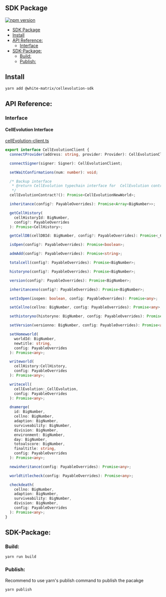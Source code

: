 ## SDK Package
[![npm version](https://badge.fury.io/js/blindbox-sdk.svg)](https://badge.fury.io/js/blindbox-sdk)

- [SDK Package](#sdk-package)
- [Install](#install)
- [API Reference:](#api-reference)
  - [Interface](#interface)
- [SDK-Package:](#sdk-package-1)
  - [Build:](#build)
  - [Publish:](#publish)

## Install
```bash
yarn add @white-matrix/cellevolution-sdk
```

## API Reference:
### Interface
#### CellEvolution Interface
[cellEvolution-client.ts](./src/client/cellEvolution-client.ts)
```typescript
export interface CellEvolutionClient {
  connectProvider(address: string, provider: Provider): CellEvolutionClient;

  connectSigner(signer: Signer): CellEvolutionClient;

  setWaitConfirmations(num: number): void;

  /* Backup interface
   * @return CellEvolution typechain interface for  CellEvolution contract
   */
  cellEvolutionContract?(): Promise<CellEvolutionNewWorld>;

  inheritance(config?: PayableOverrides): Promise<Array<BigNumber>>;

  getCellHistory(
    cellHistoryId: BigNumber,
    config?: PayableOverrides
  ): Promise<CellHistory>;

  getCellDB(cellDBId: BigNumber, config?: PayableOverrides): Promise<_CellEvolution>;

  isOpen(config?: PayableOverrides): Promise<boolean>;

  admAdd(config?: PayableOverrides): Promise<string>;

  totalcell(config?: PayableOverrides): Promise<BigNumber>;

  historyno(config?: PayableOverrides): Promise<BigNumber>;

  version(config?: PayableOverrides): Promise<BigNumber>;

  inheritanceno(config?: PayableOverrides): Promise<BigNumber>;

  setIsOpen(isopen: boolean, config: PayableOverrides): Promise<any>;

  setCellno(cellno: BigNumber, config: PayableOverrides): Promise<any>;

  sethistoryno(historyno: BigNumber, config: PayableOverrides): Promise<any>;

  setVersion(versionno: BigNumber, config: PayableOverrides): Promise<any>;

  setHomeworld(
    worldId: BigNumber,
    newtitle: string,
    config: PayableOverrides
  ): Promise<any>;

  writeworld(
    cellHistory:CellHistory,
    config: PayableOverrides
  ): Promise<any>;

  writecell(
    cellEvolution:_CellEvolution,
    config: PayableOverrides
  ): Promise<any>;

  dnamerge(
    id: BigNumber,
    cellno: BigNumber,
    adaption: BigNumber,
    surviveability: BigNumber,
    division: BigNumber,
    environment: BigNumber,
    day: BigNumber,
    totoalscore: BigNumber,
    finaltitle: string,
    config: PayableOverrides
  ): Promise<any>;

  newinheritance(config: PayableOverrides): Promise<any>;

  worldtitlecheck(config: PayableOverrides): Promise<any>;

  checkdeath(
    cellno: BigNumber,
    adaption: BigNumber,
    surviveability: BigNumber,
    division: BigNumber,
    config: PayableOverrides
  ): Promise<any>;
}
```

## SDK-Package:

### Build:
```bash
yarn run build
```

### Publish:
Recommend to use yarn's publish command to publish the pacakge
```bash
yarn publish
```
